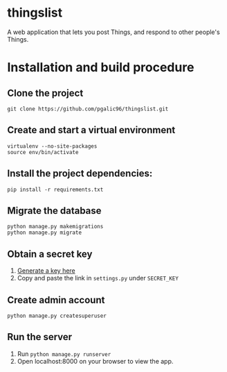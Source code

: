 # thingslist
A web application that lets you post Things, and respond to other people's Things.

# Installation and build procedure
## Clone the project
`git clone https://github.com/pgalic96/thingslist.git`
## Create and start a virtual environment
```
virtualenv --no-site-packages
source env/bin/activate
```
## Install the project dependencies:
`pip install -r requirements.txt`

## Migrate the database
```
python manage.py makemigrations
python manage.py migrate

```

## Obtain a secret key
1. [Generate a key here](https://www.miniwebtool.com/django-secret-key-generator/)
2. Copy and paste the link in `settings.py` under `SECRET_KEY`

## Create admin account
`python manage.py createsuperuser`
## Run the server
1. Run `python manage.py runserver`
2. Open localhost:8000 on your browser to view the app.
